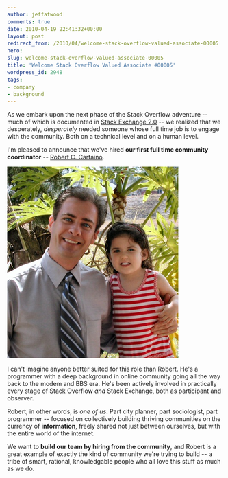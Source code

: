 ```yaml
---
author: jeffatwood
comments: true
date: 2010-04-19 22:41:32+00:00
layout: post
redirect_from: /2010/04/welcome-stack-overflow-valued-associate-00005
hero:
slug: welcome-stack-overflow-valued-associate-00005
title: 'Welcome Stack Overflow Valued Associate #00005'
wordpress_id: 2948
tags:
- company
- background
---
```



As we embark upon the next phase of the Stack Overflow adventure -- much of which is documented in [Stack Exchange 2.0](http://blog.stackexchange.com/post/518474918/stack-exchange-2-0) -- we realized that we desperately, _desperately_ needed someone whose full time job is to engage with the community. Both on a technical level and on a human level. 



I'm pleased to announce that we've hired **our first full time community coordinator** -- [Robert C. Cartaino](http://stackoverflow.com/users/98786/robert-c-cartaino).



![](/images/wordpress/robert-cartaino.jpg)



I can't imagine anyone better suited for this role than Robert. He's a programmer with a deep background in online community going all the way back to the modem and BBS era. He's been actively involved in practically every stage of Stack Overflow _and_ Stack Exchange, both as participant and observer. 



Robert, in other words, is _one of us_. Part city planner, part sociologist, part programmer -- focused on collectively building thriving communities on the currency of **information**, freely shared not just between ourselves, but with the entire world of the internet.



We want to **build our team by hiring from the community**, and Robert is a great example of exactly the kind of community we're trying to build -- a tribe of smart, rational, knowledgable people who all love this stuff as much as we do.

